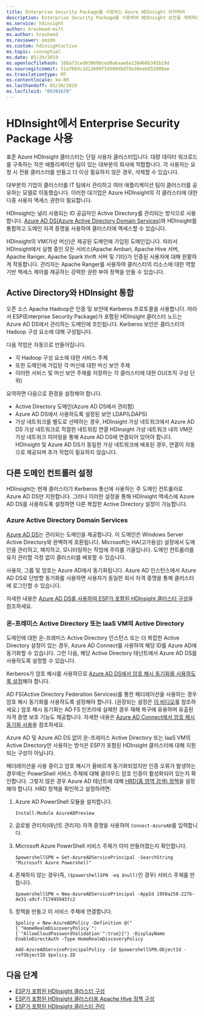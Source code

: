 ```yaml
---
title: Enterprise Security Package를 사용하는 Azure HDInsight 아키텍처
description: Enterprise Security Package를 사용하여 HDInsight 보안을 계획하는 방법을 알아봅니다.
ms.service: hdinsight
author: hrasheed-msft
ms.author: hrasheed
ms.reviewer: omidm
ms.custom: hdinsightactive
ms.topic: conceptual
ms.date: 05/29/2019
ms.openlocfilehash: 168a73ced039b9bced9a6aae6a138468b345b19d
ms.sourcegitcommit: 51a7669c2d12609f54509dbd78a30eeb852009ae
ms.translationtype: MT
ms.contentlocale: ko-KR
ms.lasthandoff: 05/30/2019
ms.locfileid: "66391678"
---
```

# <a name="use-enterprise-security-package-in-hdinsight"></a>HDInsight에서 Enterprise Security Package 사용

표준 Azure HDInsight 클러스터는 단일 사용자 클러스터입니다. 대량 데이터 워크로드를 구축하는 작은 애플리케이션 팀이 있는 대부분의 회사에 적합합니다. 각 사용자는 요청 시 전용 클러스터를 만들고 더 이상 필요하지 않은 경우, 삭제할 수 있습니다. 

대부분의 기업이 클러스터를 IT 팀에서 관리하고 여러 애플리케이션 팀이 클러스터를 공유하는 모델로 이동했습니다. 이러한 대기업은 Azure HDInsight의 각 클러스터에 대한 다중 사용자 액세스 권한이 필요합니다.

HDInsight는 널리 사용되는 ID 공급자인 Active Directory를 관리되는 방식으로 사용합니다. [Azure AD DS(Azure Active Directory Domain Services)](../../active-directory-domain-services/overview.md)와 HDInsight를 통합하고 도메인 자격 증명을 사용하여 클러스터에 액세스할 수 있습니다. 

HDInsight의 VM(가상 머신)은 제공된 도메인에 가입된 도메인입니다. 따라서 HDInsight에서 실행 중인 모든 서비스(Apache Ambari, Apache Hive 서버, Apache Ranger, Apache Spark thrift 서버 및 기타)가 인증된 사용자에 대해 원활하게 작동합니다. 관리자는 Apache Ranger를 사용하여 클러스터의 리소스에 대한 역할 기반 액세스 제어를 제공하는 강력한 권한 부여 정책을 만들 수 있습니다.

## <a name="integrate-hdinsight-with-active-directory"></a>Active Directory와 HDInsight 통합

오픈 소스 Apache Hadoop은 인증 및 보안에 Kerberos 프로토콜을 사용합니다. 따라서 ESP(Enterprise Security Package)가 포함된 HDInsight 클러스터 노드는 Azure AD DS에서 관리하는 도메인에 조인됩니다. Kerberos 보안은 클러스터의 Hadoop 구성 요소에 대해 구성됩니다. 

다음 작업은 자동으로 만들어집니다.

- 각 Hadoop 구성 요소에 대한 서비스 주체
- 또한 도메인에 가입된 각 머신에 대한 머신 보안 주체
- 이러한 서비스 및 머신 보안 주체를 저장하는 각 클러스터에 대한 OU(조직 구성 단위)

요약하면 다음으로 환경을 설정해야 합니다.

- Active Directory 도메인(Azure AD DS에서 관리함)
- Azure AD DS에서 사용하도록 설정된 보안 LDAP(LDAPS)
- 가상 네트워크를 별도로 선택하는 경우, HDInsight 가상 네트워크에서 Azure AD DS 가상 네트워크로 적절한 네트워킹 연결 HDInsight 가상 네트워크 내의 VM은 가상 네트워크 피어링을 통해 Azure AD DS에 연결되어 있어야 합니다. HDInsight 및 Azure AD DS가 동일한 가상 네트워크에 배포된 경우, 연결이 자동으로 제공되며 추가 작업이 필요하지 않습니다.

## <a name="set-up-different-domain-controllers"></a>다른 도메인 컨트롤러 설정
HDInsight는 현재 클러스터가 Kerberos 통신에 사용하는 주 도메인 컨트롤러로 Azure AD DS만 지원합니다. 그러나 이러한 설정을 통해 HDInsight 액세스에 Azure AD DS를 사용하도록 설정하면 다른 복잡한 Active Directory 설정이 가능합니다.

### <a name="azure-active-directory-domain-services"></a>Azure Active Directory Domain Services
[Azure AD DS](../../active-directory-domain-services/overview.md)는 관리되는 도메인을 제공합니다. 이 도메인은 Windows Server Active Directory와 완벽하게 호환됩니다. Microsoft는 HA(고가용성) 설정에서 도메인을 관리하고, 패치하고, 모니터링하는 작업에 주의를 기울입니다. 도메인 컨트롤러를 유지 관리할 걱정 없이 클러스터를 배포할 수 있습니다. 

사용자, 그룹 및 암호는 Azure AD에서 동기화됩니다. Azure AD 인스턴스에서 Azure AD DS로 단방향 동기화를 사용하면 사용자가 동일한 회사 자격 증명을 통해 클러스터에 로그인할 수 있습니다. 

자세한 내용은 [Azure AD DS를 사용하여 ESP가 포함된 HDInsight 클러스터 구성](./apache-domain-joined-configure-using-azure-adds.md)을 참조하세요.

### <a name="on-premises-active-directory-or-active-directory-on-iaas-vms"></a>온-프레미스 Active Directory 또는 IaaS VM의 Active Directory

도메인에 대한 온-프레미스 Active Directory 인스턴스 또는 더 복잡한 Active Directory 설정이 있는 경우, Azure AD Connect를 사용하여 해당 ID를 Azure AD에 동기화할 수 있습니다. 그런 다음, 해당 Active Directory 테넌트에서 Azure AD DS를 사용하도록 설정할 수 있습니다. 

Kerberos가 암호 해시를 사용하므로 [Azure AD DS에서 암호 해시 동기화를 사용하도록 설정](../../active-directory-domain-services/active-directory-ds-getting-started-password-sync.md)해야 합니다. 

AD FS(Active Directory Federation Services)를 통한 페더레이션을 사용하는 경우 암호 해시 동기화를 사용하도록 설정해야 합니다. (권장되는 설정은 [이 비디오](https://youtu.be/qQruArbu2Ew)를 참조하세요.) 암호 해시 동기화는 AD FS 인프라에 실패한 경우 재해 복구에 유용하며 유출된 자격 증명 보호 기능도 제공합니다. 자세한 내용은 [Azure AD Connect에서 암호 해시 동기화 사용](../../active-directory/hybrid/how-to-connect-password-hash-synchronization.md)을 참조하세요. 

Azure AD 및 Azure AD DS 없이 온-프레미스 Active Directory 또는 IaaS VM의 Active Directory만 사용하는 방식은 ESP가 포함된 HDInsight 클러스터에 대해 지원되는 구성이 아닙니다.

페더레이션을 사용 중이고 암호 해시가 올바르게 동기화되었지만 인증 오류가 발생하는 경우에는 PowerShell 서비스 주체에 대해 클라우드 암호 인증이 활성화되어 있는지 확인합니다. 그렇지 않은 경우 Azure AD 테넌트에 대해 [HRD(홈 영역 검색) 정책](../../active-directory/manage-apps/configure-authentication-for-federated-users-portal.md)을 설정해야 합니다. HRD 정책을 확인하고 설정하려면:

1. Azure AD PowerShell 모듈을 설치합니다.

   ```
   Install-Module AzureADPreview
   ```

2. 글로벌 관리자(테넌트 관리자) 자격 증명을 사용하여 `Connect-AzureAD`를 입력합니다.

3. Microsoft Azure PowerShell 서비스 주체가 이미 만들어졌는지 확인합니다.

   ```
   $powershellSPN = Get-AzureADServicePrincipal -SearchString "Microsoft Azure Powershell"
   ```

4. 존재하지 않는 경우(즉, `($powershellSPN -eq $null)`인 경우) 서비스 주체를 만듭니다.

   ```
   $powershellSPN = New-AzureADServicePrincipal -AppId 1950a258-227b-4e31-a9cf-717495945fc2
   ```

5. 정책을 만들고 이 서비스 주체에 연결합니다.

   ```
   $policy = New-AzureADPolicy -Definition @("{`"HomeRealmDiscoveryPolicy`":{`"AllowCloudPasswordValidation`":true}}") -DisplayName EnableDirectAuth -Type HomeRealmDiscoveryPolicy

   Add-AzureADServicePrincipalPolicy -Id $powershellSPN.ObjectId -refObjectID $policy.ID
   ```

## <a name="next-steps"></a>다음 단계

* [ESP가 포함된 HDInsight 클러스터 구성](apache-domain-joined-configure-using-azure-adds.md)
* [ESP가 포함된 HDInsight 클러스터용 Apache Hive 정책 구성](apache-domain-joined-run-hive.md)
* [ESP가 포함된 HDInsight 클러스터 관리](apache-domain-joined-manage.md) 
